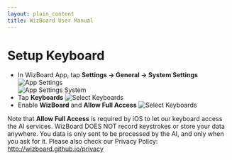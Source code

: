 ```yaml
---
layout: plain_content
title: WizBoard User Manual
---
```

# Setup Keyboard

* In WizBoard App, tap **Settings → General → System Settings**
![App Settings](/assets/help/app_settings.jpg)  
![App Settings System](/assets/help/app_settings_system.jpg)  
* Tap **Keyboards**
![Select Keyboards](/assets/help/click_keyboard_en.gif)
* Enable **WizBoard** and **Allow Full Access**
![Select Keyboards](/assets/help/enable_keyboard_en.gif)  

Note that **Allow Full Access** is required by iOS to let our keyboard access the AI services. WizBoard DOES NOT record keystrokes or store your data anywhere. You data is only sent to be processed by the AI, and only when you ask for it.
Please also check our Privacy Policy: http://wizboard.github.io/privacy
